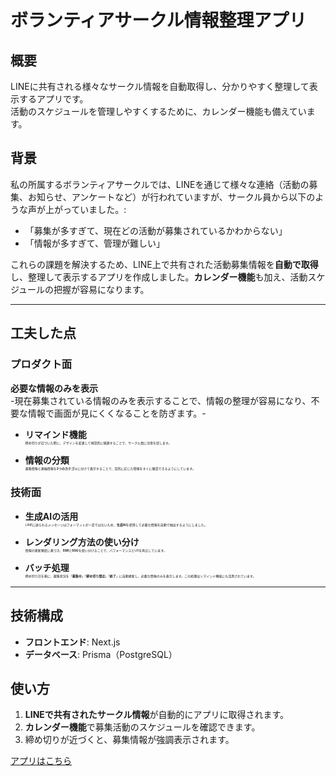 # ボランティアサークル情報整理アプリ

## 概要
LINEに共有される様々なサークル情報を自動取得し、分かりやすく整理して表示するアプリです。  
活動のスケジュールを管理しやすくするために、カレンダー機能も備えています。  

## 背景
私の所属するボランティアサークルでは、LINEを通じて様々な連絡（活動の募集、お知らせ、アンケートなど）が行われていますが、サークル員から以下のような声が上がっていました。:
- 「募集が多すぎて、現在どの活動が募集されているかわからない」
- 「情報が多すぎて、管理が難しい」

これらの課題を解決するため、LINE上で共有された活動募集情報を**自動で取得**し、整理して表示するアプリを作成しました。**カレンダー機能**も加え、活動スケジュールの把握が容易になります。

---

## 工夫した点

### プロダクト面

**必要な情報のみを表示**  
-現在募集されている情報のみを表示することで、情報の整理が容易になり、不要な情報で画面が見にくくなることを防ぎます。-

- <span style="font-size: 14px;">**リマインド機能**</span>  
  <span style="font-size: 5px;">締め切りが近づいた際に、デザインを変更して視覚的に強調することで、サークル員に注意を促します。</span>

- <span style="font-size: 14px;">**情報の分類**</span>  
  <span style="font-size: 5px;">募集情報と連絡情報を**2つのカテゴリ**に分けて表示することで、目的に応じた情報をすぐに確認できるようにしています。</span>

### 技術面

- <span style="font-size: 14px;">**生成AIの活用**</span>  
  <span style="font-size: 5px;">LINEに送られるメッセージはフォーマットが一定ではないため、**生成AI**を使用して必要な情報を自動で抽出するようにしました。</span>

- <span style="font-size: 14px;">**レンダリング方法の使い分け**</span>  
  <span style="font-size: 5px;">情報の更新頻度に基づき、**SSR**と**SSG**を使い分けることで、パフォーマンスとUXを両立しています。</span>

- <span style="font-size: 14px;">**バッチ処理**</span>  
  <span style="font-size: 5px;">締め切り日を基に、募集状況を「**募集中**」「**締め切り間近**」「**終了**」に自動更新し、必要な情報のみを表示します。この処理はリマインド機能にも活用されています。</span>



---

## 技術構成
- **フロントエンド**: Next.js
- **データベース**: Prisma（PostgreSQL）

## 使い方
1. **LINEで共有されたサークル情報**が自動的にアプリに取得されます。
2. **カレンダー機能**で募集活動のスケジュールを確認できます。
3. 締め切りが近づくと、募集情報が強調表示されます。

[アプリはこちら](https://asuvid.vercel.app/)
